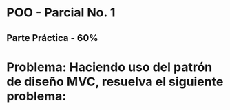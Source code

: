 # POO - Parcial No. 1
## Parte Práctica - 60%

# Problema: Haciendo uso del patrón de diseño MVC, resuelva el siguiente problema: